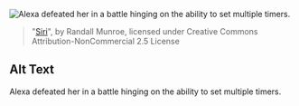 ![Alexa defeated her in a battle hinging on the ability to set multiple timers.](https://imgs.xkcd.com/comics/siri.png)
> "[Siri](https://xkcd.com/2438/)", by Randall Munroe, licensed under Creative Commons Attribution-NonCommercial 2.5 License

## Alt Text
Alexa defeated her in a battle hinging on the ability to set multiple timers.
